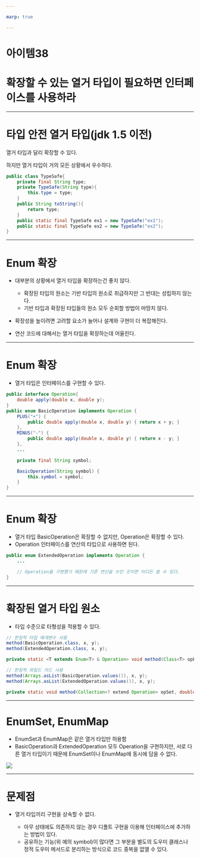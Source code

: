 ```yaml
---

marp: true

---
```


# 아이템38
# 확장할 수 있는 열거 타입이 필요하면 인터페이스를 사용하라

---

# 타입 안전 열거 타입(jdk 1.5 이전)

열거 타입과 달리 확장할 수 있다.

하지만 열거 타입이 거의 모든 상황에서 우수하다.

~~~java
public class TypeSafe{
    private final String type;
    private TypeSafe(String type){
        this.type = type;
    }
    public String toString(){
        return type;
    }
    public static final TypeSafe ex1 = new TypeSafe("ex1");
    public static final TypeSafe ex2 = new TypeSafe("ex2");
}
~~~

---

# Enum 확장

* 대부분의 상황에서 열거 타입을 확장하는건 좋지 않다.

    * 확장된 타입의 원소는 기반 타입의 원소로 취급하지만 그 반대는 성립하지 않는다.
    * 기반 타입과 확장된 타입들의 원소 모두 순회할 방법이 마땅치 않다.

* 확장성을 높이려면 고려할 요소가 늘어나 설계와 구현이 더 복잡해진다.
* 연산 코드에 대해서는 열거 타입을 확장하는데 어울린다.

---

# Enum 확장

* 열거 타입은 인터페이스를 구현할 수 있다.

~~~java
public interface Operation{
    double apply(double x, double y);
}
public enum BasicOperation implements Operation {
    PLUS("+") {
        public double apply(double x, double y) { return x + y; }
    },
    MINUS("-") {
        public double apply(double x, double y) { return x - y; }
    },
    ...

    private final String symbol;

    BasicOperation(String symbol) {
        this.symbol = symbol;
    }
}
~~~

---

# Enum 확장

* 열거 타입 BasicOperation은 확장할 수 없지만, Operation은 확장할 수 있다.
* Operation 인터페이스를 연산의 타입으로 사용하면 된다.

~~~java
public enum ExtendedOperation implements Operation {
    ...

    // Operation을 구현했기 때문에 기존 연산을 쓰던 곳이면 어디든 쓸 수 있다.
}
~~~

---

# 확장된 열거 타입 원소

* 타입 수준으로 타형성을 적용할 수 있다.

~~~java
// 한정적 타입 매개변수 사용
method(BasicOperation.class, x, y);
method(ExtendedOperation.class, x, y);

private static <T extends Enum<T> & Operation> void method(Class<T> opEnumType, double x, double y);
~~~

~~~java
// 한정적 와일드 카드 사용
method(Arrays.asList(BasicOperation.values()), x, y);
method(Arrays.asList(ExtendedOperation.values()), x, y);

private static void method(Collection<? extend Operation> opSet, double x, double y);
~~~

---

# EnumSet, EnumMap

* EnumSet과 EnumMap은 같은 열거 타입만 허용함
* BasicOperation과 ExtendedOperation 모두 Operation을 구현하지만, 서로 다른 열거 타입이기 때문에 EnumSet이나 EnumMap에 동시에 담을 수 없다.

![](https://img1.daumcdn.net/thumb/R1280x0/?scode=mtistory2&fname=https%3A%2F%2Fblog.kakaocdn.net%2Fdn%2FJzsnL%2FbtrZKpmiEth%2FdFLtsUo6QmwOHKLIROwz31%2Fimg.png)

---

# 문제점

* 열거 타입끼리 구현을 상속할 수 없다.

    * 아무 상태에도 의존하지 않는 경우 디폴트 구현을 이용해 인터페이스에 추가하는 방법이 있다.
    * 공유하는 기능(위 예의 symbol)이 많다면 그 부분을 별도의 도우미 클래스나 정적 도우미 메서드로 분리하는 방식으로 코드 중복을 없앨 수 있다.
